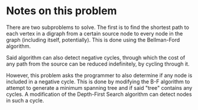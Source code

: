 # Notes on this problem

There are two subproblems to solve.
The first is to find the shortest path to each vertex in a digraph
from a certain source node to every node in the graph (including
itself, potentially). This is done using the Bellman-Ford algorithm.

Said algorithm can also detect negative cycles, through which
the cost of any path from the source can be reduced indefinitely,
by cycling through it.

However, this problem asks the programmer to also determine
if any node is included in a negative cycle.
This is done by modifying the B-F algorithm to attempt to generate
a minimum spanning tree and if said "tree" contains any cycles.
A modification of the Depth-First Search algorithm can
detect nodes in such a cycle.

